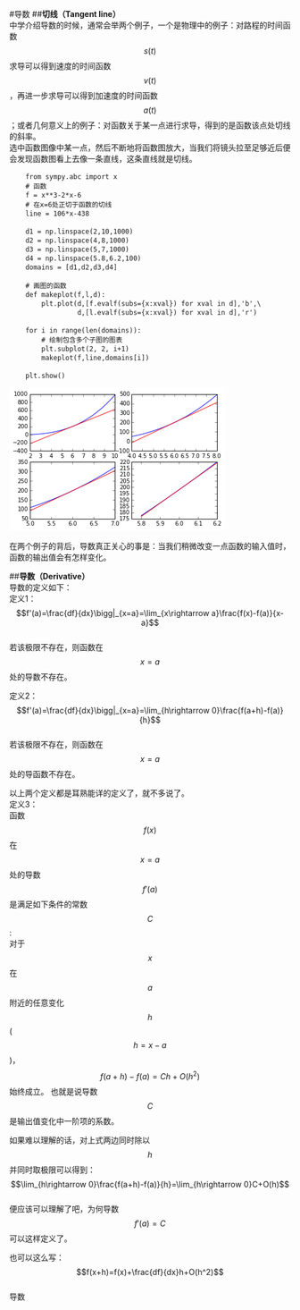 #导数
##**切线（Tangent line）**  
中学介绍导数的时候，通常会举两个例子，一个是物理中的例子：对路程的时间函数$$s(t)$$求导可以得到速度的时间函数$$v(t)$$，再进一步求导可以得到加速度的时间函数$$a(t)$$；或者几何意义上的例子：对函数关于某一点进行求导，得到的是函数该点处切线的斜率。  
选中函数图像中某一点，然后不断地将函数图放大，当我们将镜头拉至足够近后便会发现函数图看上去像一条直线，这条直线就是切线。  
```
	from sympy.abc import x
	# 函数
	f = x**3-2*x-6
	# 在x=6处正切于函数的切线
	line = 106*x-438

	d1 = np.linspace(2,10,1000)
	d2 = np.linspace(4,8,1000)
	d3 = np.linspace(5,7,1000)
	d4 = np.linspace(5.8,6.2,100)
	domains = [d1,d2,d3,d4]

	# 画图的函数
	def makeplot(f,l,d):
	    plt.plot(d,[f.evalf(subs={x:xval}) for xval in d],'b',\
	             d,[l.evalf(subs={x:xval}) for xval in d],'r')

	for i in range(len(domains)):
		# 绘制包含多个子图的图表
	    plt.subplot(2, 2, i+1)
	    makeplot(f,line,domains[i])

	plt.show()
```
![07-01 tangentline](images/07-01tangline.png)  

在两个例子的背后，导数真正关心的事是：当我们稍微改变一点函数的输入值时，函数的输出值会有怎样变化。    

##**导数（Derivative）**  
导数的定义如下：   
定义1：  
$$f'(a)=\frac{df}{dx}\bigg|_{x=a}=\lim_{x\rightarrow a}\frac{f(x)-f(a)}{x-a}$$   
若该极限不存在，则函数在$$x=a$$处的导数不存在。  

定义2：  
$$f'(a)=\frac{df}{dx}\bigg|_{x=a}=\lim_{h\rightarrow 0}\frac{f(a+h)-f(a)}{h}$$    
若该极限不存在，则函数在$$x=a$$处的导函数不存在。  

以上两个定义都是耳熟能详的定义了，就不多说了。  
定义3：  
函数$$f(x)$$在$$x=a$$处的导数$$f'(a)$$是满足如下条件的常数$$C$$:    
对于$$x$$在$$a$$附近的任意变化$$h$$($$h=x-a$$)，$$f(a+h)-f(a)=Ch+O(h^2)$$始终成立。 
也就是说导数$$C$$是输出值变化中一阶项的系数。    

如果难以理解的话，对上式两边同时除以$$h$$并同时取极限可以得到：   
$$\lim_{h\rightarrow 0}\frac{f(a+h)-f(a)}{h}=\lim_{h\rightarrow 0}C+O(h)$$  
便应该可以理解了吧，为何导数$$f'(a)=C$$可以这样定义了。    

也可以这么写：  
$$f(x+h)=f(x)+\frac{df}{dx}h+O(h^2)$$  
导数

